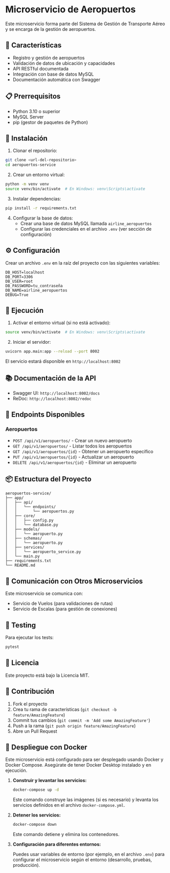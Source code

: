 # Microservicio de Aeropuertos

Este microservicio forma parte del Sistema de Gestión de Transporte Aéreo y se encarga de la gestión de aeropuertos.

## 🚀 Características

- Registro y gestión de aeropuertos
- Validación de datos de ubicación y capacidades
- API RESTful documentada
- Integración con base de datos MySQL
- Documentación automática con Swagger

## 📋 Prerrequisitos

- Python 3.10 o superior
- MySQL Server
- pip (gestor de paquetes de Python)

## 🔧 Instalación

1. Clonar el repositorio:
```bash
git clone <url-del-repositorio>
cd aeropuertos-service
```

2. Crear un entorno virtual:
```bash
python -m venv venv
source venv/bin/activate  # En Windows: venv\Scripts\activate
```

3. Instalar dependencias:
```bash
pip install -r requirements.txt
```

4. Configurar la base de datos:
   - Crear una base de datos MySQL llamada `airline_aeropuertos`
   - Configurar las credenciales en el archivo `.env` (ver sección de configuración)

## ⚙️ Configuración

Crear un archivo `.env` en la raíz del proyecto con las siguientes variables:

```env
DB_HOST=localhost
DB_PORT=3306
DB_USER=root
DB_PASSWORD=tu_contraseña
DB_NAME=airline_aeropuertos
DEBUG=True
```

## 🚀 Ejecución

1. Activar el entorno virtual (si no está activado):
```bash
source venv/bin/activate  # En Windows: venv\Scripts\activate
```

2. Iniciar el servidor:
```bash
uvicorn app.main:app --reload --port 8002
```

El servicio estará disponible en `http://localhost:8002`

## 📚 Documentación de la API

- Swagger UI: `http://localhost:8002/docs`
- ReDoc: `http://localhost:8002/redoc`

## 📝 Endpoints Disponibles

### Aeropuertos

- `POST /api/v1/aeropuertos/` - Crear un nuevo aeropuerto
- `GET /api/v1/aeropuertos/` - Listar todos los aeropuertos
- `GET /api/v1/aeropuertos/{id}` - Obtener un aeropuerto específico
- `PUT /api/v1/aeropuertos/{id}` - Actualizar un aeropuerto
- `DELETE /api/v1/aeropuertos/{id}` - Eliminar un aeropuerto

## 📦 Estructura del Proyecto

```
aeropuertos-service/
├── app/
│   ├── api/
│   │   └── endpoints/
│   │       └── aeropuertos.py
│   ├── core/
│   │   ├── config.py
│   │   └── database.py
│   ├── models/
│   │   └── aeropuerto.py
│   ├── schemas/
│   │   └── aeropuerto.py
│   ├── services/
│   │   └── aeropuerto_service.py
│   └── main.py
├── requirements.txt
└── README.md
```

## 🤝 Comunicación con Otros Microservicios

Este microservicio se comunica con:
- Servicio de Vuelos (para validaciones de rutas)
- Servicio de Escalas (para gestión de conexiones)

## 🧪 Testing

Para ejecutar los tests:
```bash
pytest
```

## 📄 Licencia

Este proyecto está bajo la Licencia MIT.

## 👥 Contribución

1. Fork el proyecto
2. Crea tu rama de características (`git checkout -b feature/AmazingFeature`)
3. Commit tus cambios (`git commit -m 'Add some AmazingFeature'`)
4. Push a la rama (`git push origin feature/AmazingFeature`)
5. Abre un Pull Request

## 🐳 Despliegue con Docker

Este microservicio está configurado para ser desplegado usando Docker y Docker Compose. Asegúrate de tener Docker Desktop instalado y en ejecución.

1. **Construir y levantar los servicios:**

   ```bash
   docker-compose up -d
   ```

   Este comando construye las imágenes (si es necesario) y levanta los servicios definidos en el archivo `docker-compose.yml`.

2. **Detener los servicios:**

   ```bash
   docker-compose down
   ```

   Este comando detiene y elimina los contenedores.

3. **Configuración para diferentes entornos:**

   Puedes usar variables de entorno (por ejemplo, en el archivo `.env`) para configurar el microservicio según el entorno (desarrollo, pruebas, producción). 